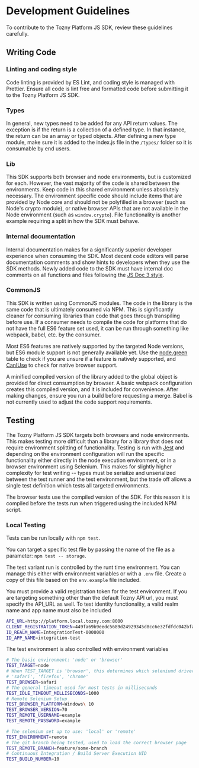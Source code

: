 # Development Guidelines

To contribute to the Tozny Platform JS SDK, review these guidelines carefully.

## Writing Code

### Linting and coding style

Code linting is provided by ES Lint, and coding style is managed with Prettier. Ensure all code is lint free and formatted code before submitting it to the Tozny Platform JS SDK.

### Types

In general, new types need to be added for any API return values. The exception is if the return is a collection of a defined type. In that instance, the return can be an array or typed objects. After defining a new type module, make sure it is added to the index.js file in the `/types/` folder so it is consumable by end users.

### Lib

This SDK supports both browser and node environments, but is customized for each. However, the vast majority of the code is shared between the environments. Keep code in this shared environment unless absolutely necessary. The environment specific code should include items that are provided by Node core and should not be polyfilled in a browser (such as Node's crypto module), or native browser APIs that are not available in the Node environment (such as `window.crypto`). File functionality is another example requiring a split in how the SDK must behave.

### Internal documentation

Internal documentation makes for a significantly superior developer experience when consuming the SDK. Most decent code editors will parse documentation comments and show hints to developers when they use the SDK methods. Newly added code to the SDK must have internal doc comments on all functions and files following the [JS Doc 3 style](https://devdocs.io/jsdoc/).

### CommonJS

This SDK is written using CommonJS modules. The code in the library is the same code that is ultimately consumed via NPM. This is significantly cleaner for consuming libraries than code that goes through transpiling before use. If a consumer needs to compile the code for platforms that do not have the full ES6 feature set used, it can be run through something like webpack, babel, etc. by the consumer.

Most ES6 features are natively supported by the targeted Node versions, but ES6 module support is not generally available yet. Use the [node.green](https://node.green/) table to check if you are unsure if a feature is natively supported, and [CanIUse](https://caniuse.com/) to check for native browser support.

A minified compiled version of the library added to the global object is provided for direct consumption by browser. A basic webpack configuration creates this compiled version, and it is included for convenience. After making changes, ensure you run a build before requesting a merge. Babel is not currently used to adjust the code support requirements.

## Testing

The Tozny Platform JS SDK targets both browsers and node environments. This makes testing more difficult than a library for a library that does not require environment splitting of functionality. Testing is run with [Jest](https://jestjs.io/) and depending on the environment configuration will run the specific functionality either directly in the node execution environment, or in a browser environment using Selenium. This makes for slightly higher complexity for test writing -- types must be serialize and unserialized between the test runner and the test environment, but the trade off allows a single test definition which tests all targeted environments.

The browser tests use the compiled version of the SDK. For this reason it is compiled before the tests run when triggered using the included NPM script.

### Local Testing

Tests can be run locally with `npm test`.

You can target a specific test file by passing the name of the file as a parameter: `npm test -- storage`.

The test variant run is controlled by the runt time environment. You can manage this either with environment variables or with a `.env` file. Create a copy of this file based on the `env.example` file included.

You must provide a valid registration token for the test environment. If you are targeting something other than the default Tozny API url, you must specify the API_URL as well. To test identity functionality, a valid realm name and app name must also be included

```sh
API_URL=http://platform.local.tozny.com:8000
CLIENT_REGISTRATION_TOKEN=449fa69b9eedc5689d24929345d8cc6e32fdfdc042bfa762a1e0319cc4e7916
ID_REALM_NAME=IntegrationTest-0000000
ID_APP_NAME=integration-test
```

The test environment is also controlled with environment variables

```sh
# The basic environment: 'node' or 'browser'
TEST_TARGET=node
# When TEST_TARGET is 'browser', this determines which seleniumd driver is used
# 'safari', 'firefox', 'chrome'
TEST_BROWSER=safari
# The general timeout used for most tests in milliseconds
TEST_IDLE_TIMEOUT_MILLISECONDS=1000
# Remote Selenium Setup
TEST_BROWSER_PLATFORM=Windows\ 10
TEST_BROWSER_VERSION=70
TEST_REMOTE_USERNAME=example
TEST_REMOTE_PASSWORD=example

# The selenium set up to use: 'local' or 'remote'
TEST_ENVIRONMENT=remote
# The git branch being tested, used to load the correct browser page
TEST_REMOTE_BRANCH=feature/some-branch
# Continuous Integration / Build Server Execution UID
TEST_BUILD_NUMBER=10
```

